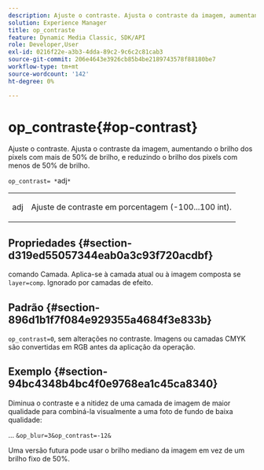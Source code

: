 ```yaml
---
description: Ajuste o contraste. Ajusta o contraste da imagem, aumentando o brilho dos pixels com mais de 50% de brilho, e reduzindo o brilho dos pixels com menos de 50% de brilho.
solution: Experience Manager
title: op_contraste
feature: Dynamic Media Classic, SDK/API
role: Developer,User
exl-id: 0216f22e-a3b3-4dda-89c2-9c6c2c81cab3
source-git-commit: 206e4643e3926cb85b4be2189743578f88180be7
workflow-type: tm+mt
source-wordcount: '142'
ht-degree: 0%

---
```


# op_contraste{#op-contrast}

Ajuste o contraste. Ajusta o contraste da imagem, aumentando o brilho dos pixels com mais de 50% de brilho, e reduzindo o brilho dos pixels com menos de 50% de brilho.

`op_contrast= *`adj`*`

<table id="simpletable_8246802C74424A68A7A2EA5B50A89D42"> 
 <tr class="strow"> 
  <td class="stentry"> <p><span class="varname"> adj</span> </p> </td> 
  <td class="stentry"> <p>Ajuste de contraste em porcentagem (-100...100 int). </p></td> 
 </tr> 
</table>

## Propriedades {#section-d319ed55057344eab0a3c93f720acdbf}

comando Camada. Aplica-se à camada atual ou à imagem composta se `layer=comp`. Ignorado por camadas de efeito.

## Padrão {#section-896d1b1f7f084e929355a4684f3e833b}

`op_contrast=0`, sem alterações no contraste. Imagens ou camadas CMYK são convertidas em RGB antes da aplicação da operação.

## Exemplo {#section-94bc4348b4bc4f0e9768ea1c45ca8340}

Diminua o contraste e a nitidez de uma camada de imagem de maior qualidade para combiná-la visualmente a uma foto de fundo de baixa qualidade:

... `&op_blur=3&op_contrast=-12&`

Uma versão futura pode usar o brilho mediano da imagem em vez de um brilho fixo de 50%.
